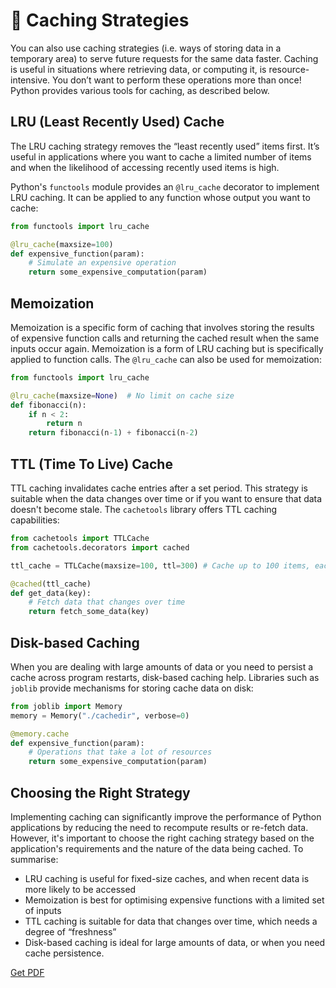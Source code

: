 # 💾 Caching Strategies

You can also use caching strategies (i.e. ways of storing data in a temporary area) to serve future requests for the same data faster. Caching is useful in situations where retrieving data, or computing it, is resource-intensive. You don’t want to perform these operations more than once! Python provides various tools for caching, as described below. 

## LRU (Least Recently Used) Cache

The LRU caching strategy removes the “least recently used” items first. It’s useful in applications where you want to cache a limited number of items and when the likelihood of accessing recently used items is high.

Python's `functools` module provides an `@lru_cache` decorator to implement LRU caching. It can be applied to any function whose output you want to cache:

```python
from functools import lru_cache

@lru_cache(maxsize=100)
def expensive_function(param):
    # Simulate an expensive operation
    return some_expensive_computation(param)
```

## Memoization

Memoization is a specific form of caching that involves storing the results of expensive function calls and returning the cached result when the same inputs occur again. Memoization is a form of LRU caching but is specifically applied to function calls. The `@lru_cache` can also be used for memoization:

```python
from functools import lru_cache

@lru_cache(maxsize=None)  # No limit on cache size
def fibonacci(n):
    if n < 2:
        return n
    return fibonacci(n-1) + fibonacci(n-2)
```

## TTL (Time To Live) Cache

TTL caching invalidates cache entries after a set period. This strategy is suitable when the data changes over time or if you want to ensure that data doesn't become stale. The `cachetools` library offers TTL caching capabilities:

```python
from cachetools import TTLCache
from cachetools.decorators import cached

ttl_cache = TTLCache(maxsize=100, ttl=300) # Cache up to 100 items, each for 300 seconds

@cached(ttl_cache)
def get_data(key):
    # Fetch data that changes over time
    return fetch_some_data(key)
```

## Disk-based Caching

When you are dealing with large amounts of data or you need to persist a cache across program restarts, disk-based caching help. Libraries such as `joblib` provide mechanisms for storing cache data on disk:

```python
from joblib import Memory
memory = Memory("./cachedir", verbose=0)

@memory.cache
def expensive_function(param):
    # Operations that take a lot of resources
    return some_expensive_computation(param)
```

## Choosing the Right Strategy

Implementing caching can significantly improve the performance of Python applications by reducing the need to recompute results or re-fetch data. However, it's important to choose the right caching strategy based on the application's requirements and the nature of the data being cached. To summarise:

- LRU caching is useful for fixed-size caches, and when recent data is more likely to be accessed
- Memoization is best for optimising expensive functions with a limited set of inputs
- TTL caching is suitable for data that changes over time, which needs a degree of “freshness”
- Disk-based caching is ideal for large amounts of data, or when you need cache persistence. 



[Get PDF](https://makepythonfaster.gumroad.com/l/get)
